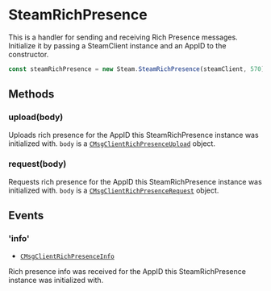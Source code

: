 # SteamRichPresence

This is a handler for sending and receiving Rich Presence messages. Initialize it by passing a SteamClient instance and an AppID to the constructor.

```js
const steamRichPresence = new Steam.SteamRichPresence(steamClient, 570);
```

## Methods

### upload(body)

Uploads rich presence for the AppID this SteamRichPresence instance was initialized with. `body` is a [`CMsgClientRichPresenceUpload`](https://github.com/SteamRE/SteamKit/blob/master/Resources/Protobufs/steamclient/steammessages_clientserver_2.proto) object.

### request(body)

Requests rich presence for the AppID this SteamRichPresence instance was initialized with. `body` is a [`CMsgClientRichPresenceRequest`](https://github.com/SteamRE/SteamKit/blob/master/Resources/Protobufs/steamclient/steammessages_clientserver_2.proto) object.

## Events

### 'info'
* [`CMsgClientRichPresenceInfo`](https://github.com/SteamRE/SteamKit/blob/master/Resources/Protobufs/steamclient/steammessages_clientserver_2.proto)

Rich presence info was received for the AppID this SteamRichPresence instance was initialized with.
